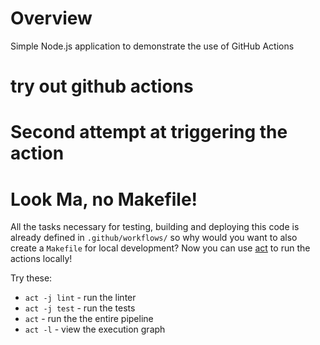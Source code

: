 # Overview
Simple Node.js application to demonstrate the use of GitHub Actions

# try out github actions
# Second attempt at triggering the action
# Look Ma, no Makefile!
All the tasks necessary for testing, building and deploying this code is already defined in `.github/workflows/` so why would you want to also create a `Makefile` for local development?  Now you can use [act](https://github.com/nektos/act) to run the actions locally!

Try these:

* `act -j lint` - run the linter
* `act -j test` - run the tests
* `act` - run the the entire pipeline
* `act -l` - view the execution graph

